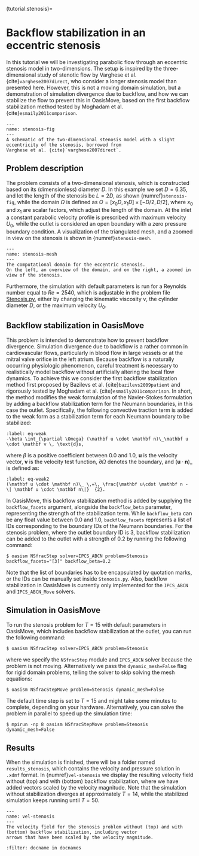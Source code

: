 (tutorial:stenosis)=

# Backflow stabilization in an eccentric stenosis

In this tutorial we will be investigating parabolic flow through an eccentric stenosis model in two-dimensions. The
setup is inspired by the three-dimensional study of stenotic flow by Varghese et al. {cite}`varghese2007direct`, who
consider a longer stenosis model than presented here. However, this is not a moving domain simulation, but a
demonstration of simulation divergence due to backflow, and how we can stabilize the flow to prevent this in OasisMove,
based on the first backflow stabilization method tested by Moghadam et al. {cite}`esmaily2011comparison`.

```{figure} figures/stenosis_fig.png
---
name: stenosis-fig
---
A schematic of the two-dimensional stenosis model with a slight eccentricity of the stenosis, borrowed from 
Varghese et al. {cite}`varghese2007direct`.
```

## Problem description

The problem consists of a two-dimensional stenosis, which is constructed based on its (dimensionless) diameter $D$. In
this example we set $D=6.35$, and let the length of the stenosis be $L=2D$, as shown {numref}`stenosis-fig`, while the
domain $\Omega$ is defined as $\Omega = [x_0D, x_1D]\times[-D/2, D/2]$, where $x_0$ and $x_1$ are scalar factors, which
adjust the length of the domain. At the inlet a constant parabolic velocity profile is prescribed with maximum velocity
$U_0$, while the outlet is considered an open boundary with a zero pressure boundary condition. A visualization of the
triangulated mesh, and a zoomed in view on the stenosis is shown in {numref}`stenosis-mesh`.

```{figure} figures/stenosis_mesh.png
---
name: stenosis-mesh
---
The computational domain for the eccentric stenosis.
On the left, an overview of the domain, and on the right, a zoomed in view of the stenosis.
```

Furthermore, the simulation with default parameters is run for a Reynolds number equal to $Re=2540$, which is adjustable
in the problem
file [Stenosis.py](https://github.com/KVSlab/OasisMove/blob/main/src/oasismove/problems/NSfracStep/Stenosis.py), either
by changing the kinematic viscosity $\nu$, the cylinder diameter $D$, or the maximum velocity $U_0$.

## Backflow stabilization in OasisMove

This problem is intended to demonstrate how to prevent backflow divergence. Simulation divergence due to backflow is a
rather common in cardiovascular flows, particularly in blood flow in large vessels or at the mitral valve orifice in the
left atrium. Because backflow is a naturally occurring physiologic phenomenon, careful treatment is necessary to
realistically model backflow without artificially altering the local flow dynamics. To achieve this we consider the
first backflow stabilization method first proposed by Bazilevs et al. {cite}`bazilevs2009patient` and rigorously tested
by Moghadam et al. {cite}`esmaily2011comparison`. In short, the method modifies the weak formulation of the
Navier-Stokes formulation by adding a backflow stabilization term for the Neumann boundaries, in this case the outlet.
Specifically, the following convective traction term is added to the weak form as a stabilization term for each Neumann
boundary to be stabilized:

```{math}
:label: eq-weak
-\beta \int_{\partial \Omega} (\mathbf u \cdot \mathbf n)\_\mathbf u \cdot \mathbf v \, \text{d}s,
```

where $\beta$ is a positive coefficient between 0.0 and 1.0, $\mathbf u$ is the velocity vector, $\mathbf v$ is the
velocity test function, $\partial \Omega$ denotes the boundary, and $(\mathbf u \cdot \mathbf n)\_$ is defined as:

```{math}
:label: eq-weak2
(\mathbf u \cdot \mathbf n)\_ \,=\, \frac{\mathbf u\cdot \mathbf n - \| \mathbf u \cdot \mathbf n\|}  {2}.
```

In OasisMove, this backflow stabilization method is added by supplying the
`backflow_facets` argument, alongside the `backflow_beta` parameter, representing the strength of the stabilization
term. While `backflow_beta` can be any float value between 0.0 and 1.0, `backflow_facets` represents a list of IDs
corresponding to the boundary IDs of the Neumann boundaries. For the stenosis problem, where the outlet boundary ID is
3, backflow stabilization can be added to the outlet with a strength of 0.2 by running the following command:

``` console
$ oasism NSfracStep solver=IPCS_ABCN problem=Stenosis backflow_facets="[3]" backflow_beta=0.2 
```

Note that the list of boundaries has to be encapsulated by quotation marks, or the IDs can be manually set
inside `Stenosis.py`. Also, backflow stabilization in OasisMove is currently only implemented for the `IPCS_ABCN`
and `IPCS_ABCN_Move` solvers.

## Simulation in OasisMove

To run the stenosis problem for $T=15$ with default parameters in OasisMove, which includes backflow stabilization at
the outlet, you can run the following command:

``` console
$ oasism NSfracStep solver=IPCS_ABCN problem=Stenosis 
```

where we specify the `NSfracStep` module and `IPCS_ABCN` solver because the problem is not moving. Alternatively we pass
the `dynamic_mesh=False` flag for rigid domain problems, telling the solver to skip solving the mesh equations:

``` console
$ oasism NSfracStepMove problem=Stenosis dynamic_mesh=False 
```

The default time step is set to $T=15$ and might take some minutes to complete, depending on your hardware.
Alternatively, you can solve the problem in parallel to speed up the simulation time:

``` console
$ mpirun -np 8 oasism NSfracStepMove problem=Stenosis dynamic_mesh=False 
```

## Results

When the simulation is finished, there will be a folder named `results_stenosis`, which contains the velocity and
pressure solution in `.xdmf` format. In {numref}`vel-stenosis` we display the resulting velocity field without (top) and
with (bottom) backflow stabilization, where we have added vectors scaled by the velocity magnitude. Note that the
simulation without stabilization diverges at approximately $T=14$, while the stabilized simulation keeps running until
$T=50$.

```{figure} figures/stenosis.gif
---
name: vel-stenosis
---
The velocity field for the stenosis problem without (top) and with (bottom) backflow stabilization, including vector 
arrows that have been scaled by the velocity magnitude. 
```

```{bibliography}
:filter: docname in docnames
```


